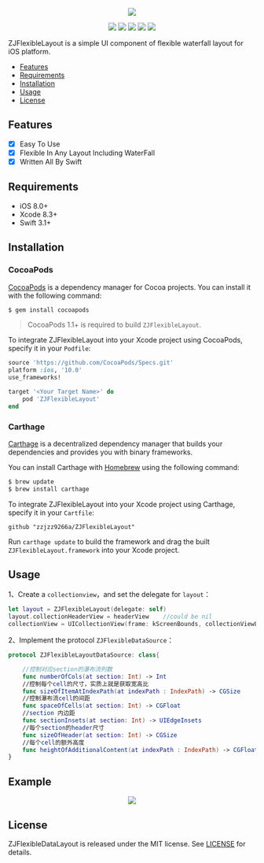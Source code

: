 <p align="center">
    <a href="https://github.com/zzjzz9266a/ZJFlexibleLayout"><img src="https://github.com/zzjzz9266a/ZJFlexibleLayout/blob/master/ZJFlexibleLayout.png"></a>
</p>

<p align="center">
    <a href="https://github.com/CocoaPods/CocoaPods"><img src="https://img.shields.io/cocoapods/v/ZJFlexibleLayout.svg"></a>
    <a href="https://github.com/Carthage/Carthage"><img src="https://img.shields.io/badge/Carthage-compatible-4BC51D.svg?style=flat"></a>
    <a href="https://github.com/zzjzz9266a/ZJFlexibleLayout"><img src="https://img.shields.io/badge/platform-iOS-green.svg"></a>
    <a href="https://github.com/apple/swift"><img src="https://img.shields.io/badge/language-swift%204.1-orange.svg"></a>
    <a href="https://github.com/zzjzz9266a/ZJFlexibleLayout/blob/master/LICENSE"><img src="https://img.shields.io/apm/l/vim-mode.svg"></a>
</p>



ZJFlexibleLayout is a simple UI component of flexible waterfall layout for iOS platform.
- [Features](#features)
- [Requirements](#requirements)
- [Installation](#installation)
- [Usage](#usage)
- [License](#license)


## Features

- [x] Easy To Use
- [x] Flexible In Any Layout Including WaterFall
- [x] Written All By Swift

## Requirements
- iOS 8.0+
- Xcode 8.3+
- Swift 3.1+

## Installation

### CocoaPods

[CocoaPods](https://cocoapods.org) is a dependency manager for Cocoa projects. You can install it with the following command:

```bash
$ gem install cocoapods
```

> CocoaPods 1.1+ is required to build `ZJFlexibleLayout`.

To integrate ZJFlexibleLayout into your Xcode project using CocoaPods, specify it in your `Podfile`:

```ruby
source 'https://github.com/CocoaPods/Specs.git'
platform :ios, '10.0'
use_frameworks!

target '<Your Target Name>' do
    pod 'ZJFlexibleLayout'
end
```
### Carthage

[Carthage](https://github.com/Carthage/Carthage) is a decentralized dependency manager that builds your dependencies and provides you with binary frameworks.

You can install Carthage with [Homebrew](https://brew.sh/) using the following command:

```bash
$ brew update
$ brew install carthage
```

To integrate ZJFlexibleLayout into your Xcode project using Carthage, specify it in your `Cartfile`:

```ogdl
github "zzjzz9266a/ZJFlexibleLayout"
```
Run `carthage update` to build the framework and drag the built `ZJFlexibleLayout.framework` into your Xcode project.

## Usage
 1、Create a `collectionview`，and set the delegate for `layout`：
``` swift 
let layout = ZJFlexibleLayout(delegate: self)
layout.collectionHeaderView = headerView    //could be nil
collectionView = UICollectionView(frame: kScreenBounds, collectionViewLayout: layout)
```
2、Implement the protocol `ZJFlexibleDataSource`：
``` swift
protocol ZJFlexibleLayoutDataSource: class{

    //控制对应section的瀑布流列数
    func numberOfCols(at section: Int) -> Int
    //控制每个cell的尺寸，实质上就是获取宽高比
    func sizeOfItemAtIndexPath(at indexPath : IndexPath) -> CGSize
    //控制瀑布流cell的间距
    func spaceOfCells(at section: Int) -> CGFloat
    //section 内边距
    func sectionInsets(at section: Int) -> UIEdgeInsets
    //每个section的header尺寸
    func sizeOfHeader(at section: Int) -> CGSize
    //每个cell的额外高度
    func heightOfAdditionalContent(at indexPath : IndexPath) -> CGFloat
}
```

## Example
<p align="center">
    <img src="https://github.com/zzjzz9266a/ZJFlexibleLayout/blob/master/ZJFlexibleLayout.gif">
</p>

## License

ZJFlexibleDataLayout is released under the MIT license. See [LICENSE](https://github.com/zzjzz9266a/ZJFlexibleLayout/blob/master/LICENSE) for details.
